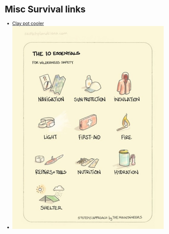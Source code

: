 # Misc Survival links

- [Clay pot cooler](https://en.wikipedia.org/wiki/Pot-in-pot_refrigerator)
- ![Survival Essentials](../media/survival-essentials.jpg)
